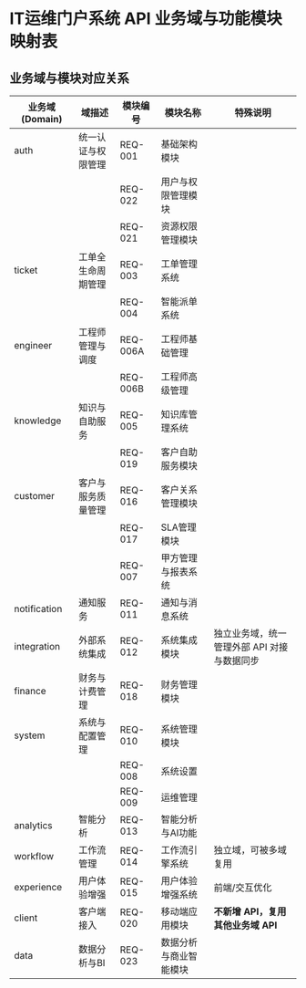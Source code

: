 # IT运维门户系统 API 业务域与功能模块映射表

## 业务域与模块对应关系

| 业务域 (Domain) | 域描述 | 模块编号 | 模块名称 | 特殊说明 |
|-----------------|--------|----------|----------|----------|
| auth            | 统一认证与权限管理 | REQ-001 | 基础架构模块 |  |
|                 |                         | REQ-022 | 用户与权限管理模块 |  |
|                 |                         | REQ-021 | 资源权限管理模块 |  |
| ticket          | 工单全生命周期管理 | REQ-003 | 工单管理系统 |  |
|                 |                         | REQ-004 | 智能派单系统 |  |
| engineer        | 工程师管理与调度 | REQ-006A | 工程师基础管理 |  |
|                 |                         | REQ-006B | 工程师高级管理 |  |
| knowledge       | 知识与自助服务 | REQ-005 | 知识库管理系统 |  |
|                 |                         | REQ-019 | 客户自助服务模块 |  |
| customer        | 客户与服务质量管理 | REQ-016 | 客户关系管理模块 |  |
|                 |                         | REQ-017 | SLA管理模块 |  |
|                 |                         | REQ-007 | 甲方管理与报表系统 |  |
| notification    | 通知服务 | REQ-011 | 通知与消息系统 |  |
| integration     | 外部系统集成 | REQ-012 | 系统集成模块 | 独立业务域，统一管理外部 API 对接与数据同步 |
| finance         | 财务与计费管理 | REQ-018 | 财务管理模块 |  |
| system          | 系统与配置管理 | REQ-010 | 系统管理模块 |  |
|                 |                         | REQ-008 | 系统设置 |  |
|                 |                         | REQ-009 | 运维管理 |  |
| analytics       | 智能分析 | REQ-013 | 智能分析与AI功能 |  |
| workflow        | 工作流管理 | REQ-014 | 工作流引擎系统 | 独立域，可被多域复用 |
| experience      | 用户体验增强 | REQ-015 | 用户体验增强系统 | 前端/交互优化 |
| client          | 客户端接入 | REQ-020 | 移动端应用模块 | **不新增 API，复用其他业务域 API** |
| data            | 数据分析与BI | REQ-023 | 数据分析与商业智能模块 |  |
